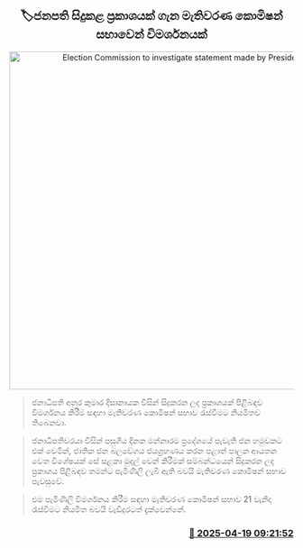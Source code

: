 <p align='center'><b><h2 align='center' title='Election Commission to investigate statement made by President'>🏷ජනපති සිදුකළ ප්‍රකාශයක් ගැන මැතිවරණ කොමිෂන් සභාවෙන් විමර්ශනයක්</h2></b></p>
<p align='center'><img src='https://helakuru.sgp1.cdn.digitaloceanspaces.com/esana/images/lib/election-archived.jpg' width='600' alt='Election Commission to investigate statement made by President'></p>

> ජනාධිපති අනුර කුමාර දිසානායක විසින් සිදුකරන ලද ප්‍රකාශයක් පිළිබඳව විමර්ශනය කිරීම සඳහා මැතිවරණ කොමිෂන් සභාව රැස්වීමට නියමිතව තිබෙනවා.

> ජනාධිපතිවරයා විසින් පසුගිය දිනක මන්නාරම ප්‍රදේශයේ පැවැති ජන හමුවකට එක් වෙමින්, ජාතික ජන බලවේගය ජයග්‍රහණය කරන පළාත් පාලන ආයතන වෙත විශේෂයක් සේ සළකා මුදල් වෙන් කිරීමක් සම්බන්ධයෙන් සිදුකරන ලද ප්‍රකාශය පිළිබඳව තමන්ට පැමිණිලි ලැබී ඇති බවයි මැතිවරණ කොමිෂන් සභාව පැවසුවේ.

> එම පැමිණිලි විමර්ශනය කිරීම සඳහා මැතිවරණ කොමිෂන් සභාව 21 වැනිදා රැස්වීමට නියමිත බවයි වැඩිදුරටත් දැක්වෙන්නේ‍.



<h3 align='right'><a href='https://www.helakuru.lk/esana/p/109337/'>📅 2025-04-19 09:21:52</a></h3>
